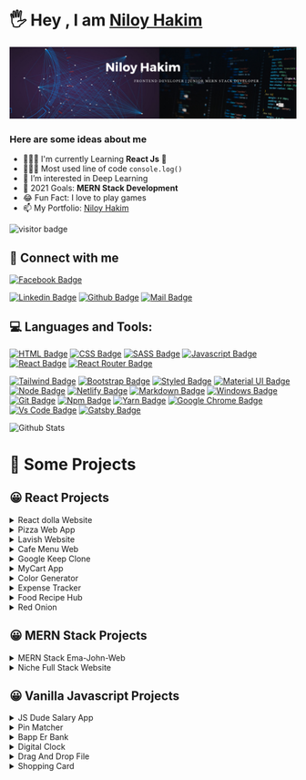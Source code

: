 # 🖐 Hey , I am [Niloy Hakim](https://clever-shaw-613dc4.netlify.app/)


![Github Cover](react-banner.jpg)
### Here are some ideas about me

- 🙅🏻‍♂️ I'm currently Learning **React Js** 🥰                 
- 👨🏻‍💻 Most used line of code `console.log()`
- 👀 I’m interested in Deep Learning
- 🎯 2021 Goals: **MERN Stack Development**
- 😂 Fun Fact: I love to play games
- 📫 My Portfolio: [Niloy Hakim](https://clever-shaw-613dc4.netlify.app/)

![visitor badge](https://visitor-badge.laobi.icu/badge?page_id=Niloynh.visitor-badge&left_color=red&right_color=green&left_text=Hello%20Visitors)

<!-- ![Profile Follower Count](https://img.shields.io/github/followers/Niloynh.svg?style=for-the-badge&logo=github&label=Follower&maxAge=2592000) -->



## 🤠 Connect with me



[![Facebook Badge](https://img.shields.io/badge/Facebook-1877F2?style=for-the-badge&logo=facebook&logoColor=white)](https://web.facebook.com/niloynhkr)
<!-- [![Instagram Badge](https://img.shields.io/badge/Instagram-E4405F?style=for-the-badge&logo=instagram&logoColor=white)](https://instagram.com/smabtahinoor) -->
[![Linkedin Badge](https://img.shields.io/badge/LinkedIn-0077B5?style=for-the-badge&logo=linkedin&logoColor=white)](https://www.linkedin.com/in/niloy-hakim-68b1ba228/)
[![Github Badge](https://img.shields.io/badge/GitHub-100000?style=for-the-badge&logo=github&logoColor=white)](https://github.com/Niloynh)
[![Mail Badge](https://img.shields.io/badge/Gmail-D14836?style=for-the-badge&logo=gmail&logoColor=white)](niloyhakim09@gmail.com)


## 💻 Languages and Tools:



[![HTML Badge](https://img.shields.io/badge/HTML5-E34F26?style=for-the-badge&logo=html5&logoColor=white)](https://github.com/Niloynh)
[![CSS Badge](https://img.shields.io/badge/CSS3-1572B6?style=for-the-badge&logo=css3&logoColor=white)](https://github.com/Niloynh)
[![SASS Badge](https://img.shields.io/badge/Sass-CC6699?style=for-the-badge&logo=sass&logoColor=white)](https://github.com/Niloynh)
[![Javascript Badge](https://img.shields.io/badge/JavaScript-F7DF1E?style=for-the-badge&logo=javascript&logoColor=black)](https://github.com/Niloynh)
[![React Badge](https://img.shields.io/badge/React-20232A?style=for-the-badge&logo=react&logoColor=61DAFB)](https://github.com/Niloynh)
[![React Router Badge](https://img.shields.io/badge/React_Router-CA4245?style=for-the-badge&logo=react-router&logoColor=white)](https://github.com/Niloynh)
<!-- [![Next Badge](https://img.shields.io/badge/NextJS-000?style=for-the-badge&logo=nextjs&logoColor=61DAFB)](https://github.com/Niloynh) -->
[![Tailwind Badge](https://img.shields.io/badge/Tailwind_CSS-38B2AC?style=for-the-badge&logo=tailwind-css&logoColor=white)](https://github.com/Niloynh)
[![Bootstrap Badge](https://img.shields.io/badge/Bootstrap-563D7C?style=for-the-badge&logo=bootstrap&logoColor=white)](https://github.com/Niloynh)
[![Styled Badge](https://img.shields.io/badge/styled--components-DB7093?style=for-the-badge&logo=styled-components&logoColor=white)](https://github.com/Niloynh)
[![Material UI Badge](https://img.shields.io/badge/Material--UI-0081CB?style=for-the-badge&logo=material-ui&logoColor=white)](https://github.com/Niloynh)
[![Node Badge](https://img.shields.io/badge/Node.js-43853D?style=for-the-badge&logo=node.js&logoColor=white)](https://github.com/Niloynh)
[![Netlify Badge](https://img.shields.io/badge/Netlify-00C7B7?style=for-the-badge&logo=netlify&logoColor=white)](https://github.com/Niloynh)
[![Markdown Badge](https://img.shields.io/badge/Markdown-000000?style=for-the-badge&logo=markdown&logoColor=white)](https://github.com/Niloynh)
[![Windows Badge](https://img.shields.io/badge/Windows-0078D6?style=for-the-badge&logo=windows&logoColor=white)](https://github.com/Niloynh)
[![Git Badge](https://img.shields.io/badge/git-f34f29?style=for-the-badge&logo=git&logoColor=white)](https://github.com/Niloynh)
[![Npm Badge](https://img.shields.io/badge/npm-d7141a?style=for-the-badge&logo=npm&logoColor=white)](https://github.com/Niloynh)
[![Yarn Badge](https://img.shields.io/badge/yarn-0078D6?style=for-the-badge&logo=yarn&logoColor=white)](https://github.com/Niloynh)
[![Google Chrome Badge](https://img.shields.io/badge/google_chrome-556532?style=for-the-badge&logo=googlechrome&logoColor=white)](https://github.com/Niloynh)
[![Vs Code Badge](https://img.shields.io/badge/Visual_Studio_Code-0078D6?style=for-the-badge&logo=visualstudiocode&logoColor=white)](https://github.com/Niloynh)
[![Gatsby Badge](https://img.shields.io/badge/Gatsby-0078D6?style=for-the-badge&logo=Gatsby&logoColor=white)](https://github.com/Niloynh)


<!-- ![GitHub stats](https://github-readme-stats.vercel.app/api?username=Niloynh&show_icons=true&theme=radical) -->
![Github Stats](https://github-readme-stats.vercel.app/api/top-langs/?username=Niloynh)


# 🚀 Some Projects

## 😀 React Projects
<details>
<summary>React dolla Website</summary>

1. Live Demo : https://hardcore-nobel-76ff9a.netlify.app/
2. Github Code: https://github.com/Niloynh/react-dolla-website
3. Technology : ReactJS, Styled-Components, React-Scroll
![Screenshot_5](https://user-images.githubusercontent.com/86623303/145669320-82fbd1e7-8fbc-42ff-8efa-90bf3a5cf59c.png)
</details>

<details>
<summary>Pizza Web App</summary>

1. Live Demo : https://competent-noether-3f6a17.netlify.app/
2. Github Code: https://github.com/Niloynh/pizza-web-app
3. Technology : ReactJS, Styled-Components, React-Icons
![Screenshot_6](https://user-images.githubusercontent.com/86623303/145669497-f947fa28-bceb-4c21-90f9-49e16fc3103b.png)

</details>


<details>
<summary>Lavish Website</summary>

1. Live Demo : https://lavish-web.web.app/
2. Github Code: https://github.com/Niloynh/lavish-website
3. Technology : React-Hooks, React-Icons and React-Router
![Screenshot_7](https://user-images.githubusercontent.com/86623303/145669647-6287205b-d44f-45e9-9b33-906682a601e1.png)
</details>


<details>
<summary>Cafe Menu Web</summary>
  
1. Live Demo : https://gifted-lewin-873f8f.netlify.app/
2. Github Code: https://github.com/Niloynh/cafe-menu-app
3. Technology : React Hooks, Css, React.js
![Screenshot_8](https://user-images.githubusercontent.com/86623303/145669783-95d50606-cf48-44c2-b415-5af7e23dfed4.png)
</details>

<details>
<summary>Google Keep Clone</summary>
  
1. Live Demo : https://kind-johnson-b6bbbd.netlify.app/
2. Github Code: https://github.com/Niloynh/google-keep-clone
3. Technology : Css, React.js
![Screenshot_19](https://user-images.githubusercontent.com/86623303/145701725-b8a7d13a-8e8c-43df-94f0-1a5114de3038.png)
</details>

<details>
<summary>MyCart App</summary>
  
1. Live Demo : https://keen-golick-4072f5.netlify.app/
2. Github Code: https://github.com/Niloynh/my-cart-app
3. Technology : React Hooks, Css, React.js
![Screenshot_9](https://user-images.githubusercontent.com/86623303/145669848-0b8c6982-e0c1-48cd-a075-4ca02b625e2e.png)
</details>
  
<details>
<summary>Color Generator</summary>
  
1. Live Demo : https://festive-einstein-6b3e32.netlify.app/
2. Github Code: https://github.com/Niloynh/colour-generator
3. Technology : React Hooks, values.js, React.js
![Screenshot_10](https://user-images.githubusercontent.com/86623303/145669925-3a4e1399-e0b6-4194-a97e-54fa1aa999c3.png)
</details>


<details>
<summary>Expense Tracker</summary>

1. Live Demo : https://weather-app-6c64e.web.app/
2. Github Code: https://github.com/Niloynh/expense-tracker-app
3. Technology : React Hooks, React.js
![Screenshot_11](https://user-images.githubusercontent.com/86623303/145670013-4c96c48d-427c-4e31-a2a2-d841f29c6339.png)
</details>


<details>
<summary>Food Recipe Hub</summary>

1. Live Demo : https://thirsty-kowalevski-3c9351.netlify.app/
2. Github Code: https://github.com/Niloynh/food-recipe-app
3. Technology : REST APIs, React Hooks, Axios, React.js
![Screenshot_12](https://user-images.githubusercontent.com/86623303/145670107-71d67970-6cec-40b2-9175-4fb6872b6065.png)
</details>

<details>
<summary>Red Onion</summary>

1. Live Demo : https://trusting-roentgen-ff99a4.netlify.app/
2. Github Code: https://github.com/Niloynh/Red-Onion
3. Technology : REST APIs, React Hooks, React Router Dom, React Bootstrap, React.js
![Screenshot_16](https://user-images.githubusercontent.com/86623303/145671158-4b3fd1d6-9d19-4dc7-a033-a6aeacc4a915.png)
</details>

## 😀 MERN Stack Projects
<details>
<summary>MERN Stack Ema-John-Web</summary>
  
1. MERN Stack Ema-John Live Link : https://simple-react-authenticat-ecd2c.web.app/
2. MERN Stack Ema-John Client : https://github.com/Niloynh/Ema-John-Client-code
3. MERN Stack Ema-John Server Link: https://github.com/Niloynh/Ema-John-Server-code
4. Technologies: React JS, Node JS, Express JS, MongoDB, Firebase etc...
![Screenshot_13](https://user-images.githubusercontent.com/86623303/145670361-1a23f5ed-bc79-4da4-a8f9-0f81530155d3.png)

</details>

<details>
<summary>Niche Full Stack Website</summary>
  
1. Niche Live Link : https://final-assignment-d018c.web.app/
2. Niche Solo Client : https://github.com/Niloynh/niche-client-code
3. Niche Server Link: https://github.com/Niloynh/niche-server-code
4. Technologies: React JS, Node JS, Express JS, MongoDB, Bootstrap, Firebase etc...
![Screenshot_14](https://user-images.githubusercontent.com/86623303/145670592-ecbecfef-e84e-4df2-a389-ff865d420f27.png)

</details>

## 😀 Vanilla Javascript Projects
<details>
<summary>JS Dude Salary App</summary>

1. Live Demo: https://distracted-noyce-f8c6a8.netlify.app/
2. Github Code: https://github.com/Niloynh/Salary-App
3. Technology : Vaniila JS
</details>


<details>
<summary>Pin Matcher</summary>

1. Live Demo: https://cocky-edison-1c021d.netlify.app/
2. Github Code: https://github.com/Niloynh/Pin-Matcher
3. Technology : Vaniila JS
</details>

<details>
<summary>Bapp Er Bank</summary>

1. Live Demo: https://cranky-brahmagupta-6e62cd.netlify.app/
2. Github Code: https://github.com/Niloynh/Bapp-er-Bank Email:::baap@bank.com Pass:::secretinfo
3. Technology : Vaniila JS
</details>

<details>
<summary>Digital Clock</summary>

1. Live Demo: https://niloynh.github.io/digital-clock/index.html
2. Github Code: https://github.com/Niloynh/digital-clock
3. Technology : Vaniila JS
</details>

<details>
<summary>Drag And Drop File</summary>

1. Live Demo: https://niloynh.github.io/drag-drop-file/index.html
2. Github Code: https://github.com/Niloynh/drag-drop-file
3. Technology : Vaniila JS
</details>

<details>
<summary>Shopping Card</summary>

1. Live Demo: https://pensive-mahavira-a72f3e.netlify.app/
2. Github Code: https://github.com/Niloynh/Shoping-Cart
3. Technology : Vaniila JS
</details>


